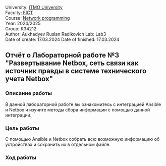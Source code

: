 University: [ITMO University](https://itmo.ru/ru/)  
Faculty: [FICT](https://fict.itmo.ru)  
Course: [Network programming](https://github.com/itmo-ict-faculty/network-programming)  
Year: 2024/2025  
Group: K34212  
Author: Aukhadyev Ruslan Radikovich 
Lab: Lab3  
Date of create: 17.03.2024
Date of finished: 17.03.2024  

## Отчёт о Лабораторной работе №3 <br>"Развертывание Netbox, сеть связи как источник правды в системе технического учета Netbox"

### Описание работы

В данной лабораторной работе вы ознакомитесь с интеграцией Ansible и Netbox и изучите методы сбора информации с помощью данной интеграции.


### Цель работы

С помощью Ansible и Netbox собрать всю возможную информацию об устройствах и сохранить их в отдельном файле.


### Ход работы
